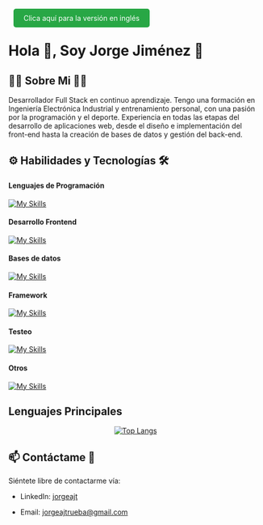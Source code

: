 <a href="README.md" style="background-color: #28a745; color: white; padding: 10px 20px; text-decoration: none; border-radius: 5px; margin: 0 10px;">Clica aquí para la versión en inglés</a>
# Hola 👋, Soy Jorge Jiménez 💪

## 👨‍💻 Sobre Mi 🏋️‍♂️
Desarrollador Full Stack en continuo aprendizaje. Tengo una formación en Ingeniería Electrónica Industrial y entrenamiento personal, con una pasión por la programación y el deporte. Experiencia en todas las etapas del desarrollo de aplicaciones web, desde el diseño e implementación del front-end hasta la creación de bases de datos y gestión del back-end.

## ⚙ Habilidades y Tecnologías 🛠
#### Lenguajes de Programación
[![My Skills](https://skillicons.dev/icons?i=js,ts,py)](https://skillicons.dev)

#### Desarrollo Frontend
[![My Skills](https://skills-icons.vercel.app/api/icons?i=html,css,bootstrap,react)](https://skills-icons.vercel.app)

#### Bases de datos
[![My Skills](https://skills-icons.vercel.app/api/icons?i=mysql,postgresql)](https://skills-icons.vercel.app)

#### Framework
[![My Skills](https://skills-icons.vercel.app/api/icons?i=flask,fastapi)](https://skills-icons.vercel.app)

#### Testeo
[![My Skills](https://skills-icons.vercel.app/api/icons?i=jest,pytest)](https://skills-icons.vercel.app)

#### Otros
[![My Skills](https://skills-icons.vercel.app/api/icons?i=nodejs,git,github,postman,arduino)](https://skills-icons.vercel.app)

## Lenguajes Principales
<p align="center">
  <a href="https://github.com/JorgeAJT/github-readme-stats">
    <img src="https://github-readme-stats.vercel.app/api/top-langs/?username=JorgeAJT&layout=donut" alt="Top Langs">
  </a>
</p>

## 📫 Contáctame 📩
Siéntete libre de contactarme vía:

- LinkedIn: [jorgeajt](https://www.linkedin.com/in/jorgeajt/)

- Email: [jorgeajtrueba@gmail.com](mailto:jorgeajtrueba@gmail.com)
